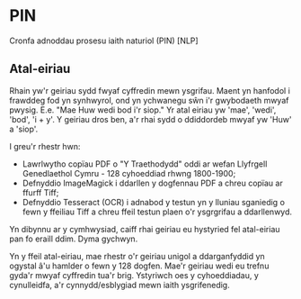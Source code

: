 # PIN
Cronfa adnoddau prosesu iaith naturiol (PIN) [NLP]


## Atal-eiriau
Rhain yw'r geiriau sydd fwyaf cyffredin mewn ysgrifau. Maent yn hanfodol i frawddeg fod yn synhwyrol, ond yn ychwanegu sŵn i'r gwybodaeth mwyaf pwysig. E.e. "Mae Huw wedi bod i'r siop." Yr atal eiriau yw 'mae', 'wedi', 'bod', 'i + y'. Y geiriau dros ben, a'r rhai sydd o ddiddordeb mwyaf yw 'Huw' a 'siop'.

I greu'r rhestr hwn:
* Lawrlwytho copïau PDF o "Y Traethodydd" oddi ar wefan Llyfrgell Genedlaethol Cymru - 128 cyhoeddiad rhwng 1800-1900;
* Defnyddio ImageMagick i ddarllen y dogfennau PDF a chreu copïau ar ffurff Tiff;
* Defnyddio Tesseract (OCR) i adnabod y testun yn y lluniau sganiedig o fewn y ffeiliau Tiff a chreu ffeil testun plaen o'r ysgrgrifau a ddarllenwyd.

Yn dibynnu ar y cymhwysiad, caiff rhai geiriau eu hystyried fel atal-eiriau pan fo eraill ddim. Dyma gychwyn. 

Yn y ffeil atal-eiriau, mae rhestr o'r geiriau unigol a ddarganfyddid yn ogystal â'u hamlder o fewn y 128 dogfen. Mae'r geiriau wedi eu trefnu gyda'r mwyaf cyffredin tua'r brig. Ystyriwch oes y cyhoeddiadau, y cynulleidfa, a'r cynnydd/esblygiad mewn iaith ysgrifenedig.
